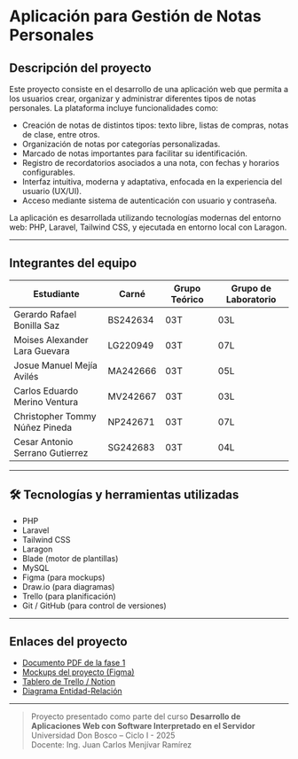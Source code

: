 # Aplicación para Gestión de Notas Personales

## Descripción del proyecto

Este proyecto consiste en el desarrollo de una aplicación web que permita a los usuarios crear, organizar y administrar diferentes tipos de notas personales. La plataforma incluye funcionalidades como:

- Creación de notas de distintos tipos: texto libre, listas de compras, notas de clase, entre otros.
- Organización de notas por categorías personalizadas.
- Marcado de notas importantes para facilitar su identificación.
- Registro de recordatorios asociados a una nota, con fechas y horarios configurables.
- Interfaz intuitiva, moderna y adaptativa, enfocada en la experiencia del usuario (UX/UI).
- Acceso mediante sistema de autenticación con usuario y contraseña.

La aplicación es desarrollada utilizando tecnologías modernas del entorno web: PHP, Laravel, Tailwind CSS, y ejecutada en entorno local con Laragon.

---

##  Integrantes del equipo

| Estudiante                          | Carné     | Grupo Teórico | Grupo de Laboratorio |
|------------------------------------|-----------|----------------|-----------------------|
| Gerardo Rafael Bonilla Saz         | BS242634  | 03T            | 03L                  |
| Moises Alexander Lara Guevara      | LG220949  | 03T            | 07L                  |
| Josue Manuel Mejía Avilés          | MA242666  | 03T            | 05L                  |
| Carlos Eduardo Merino Ventura      | MV242667  | 03T            | 03L                  |
| Christopher Tommy Núñez Pineda     | NP242671  | 03T            | 07L                  |
| Cesar Antonio Serrano Gutierrez    | SG242683  | 03T            | 04L                  |

---

## 🛠️ Tecnologías y herramientas utilizadas

- PHP
- Laravel
- Tailwind CSS
- Laragon
- Blade (motor de plantillas)
- MySQL
- Figma (para mockups)
- Draw.io (para diagramas)
- Trello (para planificación)
- Git / GitHub (para control de versiones)

---

##  Enlaces del proyecto

- [Documento PDF de la fase 1](https://drive.google.com/file/d/1Z43auWPH-djnKblHHxgHVO_Rh5GPo4NF/view?usp=sharing)
- [Mockups del proyecto (Figma)](https://www.figma.com/design/d5OKlXWiKyRSXRv9oJ3eTZ/DSS?node-id=0-1&t=4aXcTIhSAbiWL79o-1)
- [Tablero de Trello / Notion](https://trello.com/invite/b/67daca092104b127a212b72c/ATTI7b44884d0ee0089c83702fa5df6fbc7d07F0F01A/proyecto-dss)
- [Diagrama Entidad-Relación](https://drive.google.com/file/d/1f5r26eu9V2JNJbCsM0GdLffleTy-43oL/view?usp=sharing)


---


> Proyecto presentado como parte del curso **Desarrollo de Aplicaciones Web con Software Interpretado en el Servidor**  
> Universidad Don Bosco – Ciclo I - 2025  
> Docente: Ing. Juan Carlos Menjívar Ramírez

